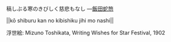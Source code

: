 稿しぶる寒のきびしく慈悲もなし
—[飯田蛇笏](https://ja.wikipedia.org/wiki/飯田蛇笏)

||kō shiburu kan no kibishiku jihi mo nashi||

浮世絵: Mizuno Toshikata, Writing Wishes for Star Festival, 1902